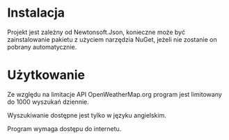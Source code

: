 # Instalacja

Projekt jest zależny od Newtonsoft.Json, konieczne może być zainstalowanie pakietu z użyciem narzędzia NuGet, jeżeli nie zostanie on pobrany automatycznie.

# Użytkowanie

Ze względu na limitacje API OpenWeatherMap.org program jest limitowany do 1000 wyszukań dziennie.

Wyszukiwanie dostępne jest tylko w języku angielskim.

Program wymaga dostępu do internetu.

